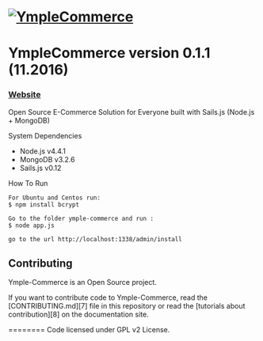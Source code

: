 <h1>
<a href="http://www.ymple.com"><img alt="YmpleCommerce" src="http://www.ymple.com/img/logo_big.png" title="YmpleCommerce"/></a>
</h1>

YmpleCommerce version 0.1.1 (11.2016)
=========



### [Website](http://www.ymple.com/)


Open Source E-Commerce Solution for Everyone built with Sails.js (Node.js + MongoDB)

System Dependencies
* Node.js v4.4.1
* MongoDB v3.2.6
* Sails.js v0.12

How To Run

    For Ubuntu and Centos run: 
    $ npm install bcrypt

    Go to the folder ymple-commerce and run :
    $ node app.js

    go to the url http://localhost:1338/admin/install


Contributing
--------

Ymple-Commerce is an Open Source project.

If you want to contribute code to Ymple-Commerce, read the [CONTRIBUTING.md][7] file in this repository or read the [tutorials about contribution][8] on the documentation site.


========
Code licensed under GPL v2 License.
